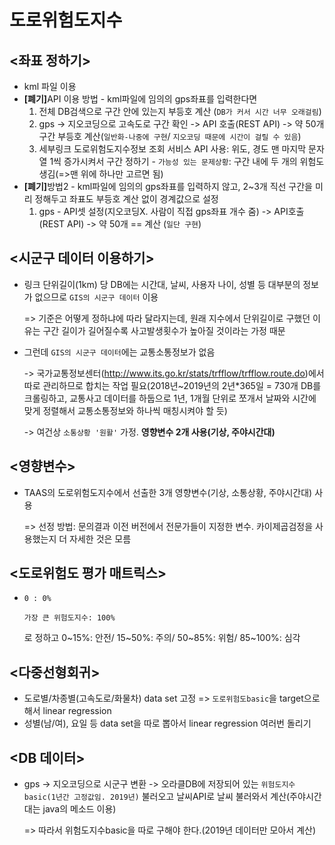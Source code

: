 # 도로위험도지수

## <좌표 정하기>

- kml 파일 이용
- <b>[폐기]</b>API 이용 방법 - kml파일에 임의의 gps좌표를 입력한다면
  1. 전체 DB검색으로 구간 안에 있는지 부등호 계산 (`DB가 커서 시간 너무 오래걸림`)
  2. gps -> 지오코딩으로 고속도로 구간 확인 -> API 호출(REST API) -> 약 50개 구간 부등호 계산(`일반화-나중에 구현`/ `지오코딩 때문에 시간이 걸릴 수 있음`)
  3. 세부링크 도로위험도지수정보 조회 서비스 API 사용: 위도, 경도 맨 마지막 문자열 1씩 증가시켜서 구간 정하기 - `가능성 있는 문제상황`: 구간 내에 두 개의 위험도 생김(=>맨 위에 하나만 고르면 됨)
- <b>[폐기]</b>방법2 - kml파일에 임의의 gps좌표를 입력하지 않고, 2~3개 직선 구간을 미리 정해두고 좌표도 부등호 계산 없이 경계값으로 설정
  1. gps - API셋 설정(지오코딩X. 사람이 직접 gps좌표 개수 줌) -> API호출(REST API) -> 약 50개 == 계산 (`일단 구현`)

## <시군구 데이터 이용하기>

- 링크  단위길이(1km) 당 DB에는 시간대, 날씨, 사용자 나이, 성별 등 대부분의 정보가 없으므로 `GIS의 시군구 데이터` 이용

  => 기준은 어떻게 정하냐에 따라 달라지는데, 원래 지수에서 단위길이로 구했던 이유는 구간 길이가 길어질수록 사고발생횟수가 높아질 것이라는 가정 때문

- 그런데 `GIS의 시군구 데이터`에는 교통소통정보가 없음 

  ->  국가교통정보센터(http://www.its.go.kr/stats/trfflow/trfflow.route.do)에서 따로 관리하므로 합치는 작업 필요(2018년~2019년의 2년*365일 = 730개 DB를 크롤링하고, 교통사고 데이터를 하둡으로 1년, 1개월 단위로 쪼개서 날짜와 시간에 맞게 정렬해서 교통소통정보와 하나씩 매칭시켜야 할 듯)

  -> 여건상 `소통상황 '원활'` 가정. <b>영향변수 2개 사용(기상, 주야시간대)</b>

## <영향변수>

- TAAS의 도로위험도지수에서 선출한 3개 영향변수(기상, 소통상황, 주야시간대) 사용

  => 선정 방법: 문의결과 이전 버전에서 전문가들이 지정한 변수. 카이제곱검정을 사용했는지 더 자세한 것은 모름

## <도로위험도 평가 매트릭스>

- `0 : 0%`

  `가장 큰 위험도지수: 100%` 

  로 정하고 0~15%: 안전/ 15~50%: 주의/ 50~85%: 위험/ 85~100%: 심각

## <다중선형회귀>

- 도로별/차종별(고속도로/화물차) data set 고정 => `도로위험도basic`을 target으로 해서 linear regression
- 성별(남/여), 요일 등 data set을 따로 뽑아서 linear regression 여러번 돌리기

## <DB 데이터>

- gps -> 지오코딩으로 시군구 변환 -> 오라클DB에 저장되어 있는 `위험도지수basic(1년간 고정값임. 2019년)` 불러오고 날씨API로 날씨 불러와서 계산(주야시간대는 java의 메소드 이용)

  => 따라서 위험도지수basic을 따로 구해야 한다.(2019년 데이터만 모아서 계산)